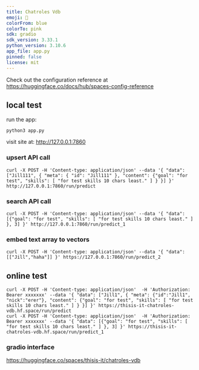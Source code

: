 ```yaml
---
title: Chatroles Vdb
emoji: 🦀
colorFrom: blue
colorTo: pink
sdk: gradio
sdk_version: 3.33.1
python_version: 3.10.6
app_file: app.py
pinned: false
license: mit
---
```


Check out the configuration reference at https://huggingface.co/docs/hub/spaces-config-reference

## local test

run the app:

```shell
python3 app.py
```

visit site at: http://127.0.0.1:7860

### upsert API call

```shell
curl -X POST -H 'Content-type: application/json' --data '{ "data": ["Jill111", { "meta": { "id": "Jill111" }, "content": {"goal": "for test", "skills": [ "for test skills 10 chars least." ] } }] }' http://127.0.0.1:7860/run/predict
```

### search API call

```shell
curl -X POST -H 'Content-type: application/json' --data '{ "data": [{"goal": "for test", "skills": [ "for test skills 10 chars least." ] }, 3] }' http://127.0.0.1:7860/run/predict_1
```

### embed text array to vectors

```shell
curl -X POST -H 'Content-type: application/json' --data '{ "data": [["Jill","haha"]] }' https://127.0.0.1:7860/run/predict_2
```

## online test

```shell
curl -X POST -H 'Content-type: application/json'  -H 'Authorization: Bearer xxxxxxx' --data '{ "data": ["Jill1", { "meta": {"id":"Jill1", "nick":"erer"}, "content": {"goal": "for test", "skills": [ "for test skills 10 chars least." ] } }] }' https://thisis-it-chatroles-vdb.hf.space/run/predict
curl -X POST -H 'Content-type: application/json'  -H 'Authorization: Bearer xxxxxxx' --data '{ "data": [{"goal": "for test", "skills": [ "for test skills 10 chars least." ] }, 3] }' https://thisis-it-chatroles-vdb.hf.space/run/predict_1

```

### gradio interface

https://huggingface.co/spaces/thisis-it/chatroles-vdb
